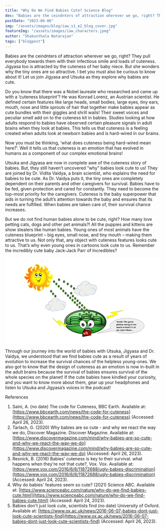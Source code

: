 ```yaml
---
title: "Why Do We Find Babies Cute? Science Blog"
des: "Babies are the ceindnters of attraction wherever we go, right? They pull everybody towards them with their infectious smile and loads of cuteness. Jigyasa too is attracted by the cuteness of her baby niece. But she wonders why the tiny ones are so attractive"
postDate: "2023-06-06"
img: "/assets/images/blog/iaw_s1_e2_blog_cover.jpg"
featureImg: "/assets/images/iaw_characters.jpeg"
author: "Shakunthala Natarajan"
tags: ["blogpost"]
---
```

Babies are the ceindnters of attraction wherever we go, right? They pull everybody towards them with their infectious smile and loads of cuteness. Jigyasa too is attracted by the cuteness of her baby niece. But she wonders why the tiny ones are so attractive. I bet you must also be curious to know about it! Let us join Jigyasa and Utsuka as they explore why babies are cute.

Do you know that there was a Nobel laureate who researched and came up with a ‘cuteness blueprint’? He was Konrad Lorenz, an Austrian scientist. He defined certain features like large heads, small bodies, large eyes, tiny ears, mouth, nose and little sprouts of hair that together make babies appear as cute bundles with their giggles and shrill wails! Their sweet voices and peculiar smell add on to the cuteness kit in babies. Studies looking at how adults respond to babies have observed certain pleasure signals in adult brains when they look at babies. This tells us that cuteness is a feeling created when adults look at newborn babies and is hard-wired in our brains. 

Now you must be thinking, ‘what does cuteness being hard-wired mean here?’. Well it tells us that cuteness is an emotion that has evolved in humans as a component of our complex emotional brains! 

Utsuka and Jigyasa are now in complete awe of the cuteness story of babies. But, they still haven’t uncovered “why” babies look cute to us! They  are joined by Dr. Vidita Vaidya, a brain scientist, who explains the need for babies to be cute. As Dr. Vaidya puts it, the tiny ones are completely dependent on their parents and other caregivers for survival. Babies have to be fed, given protection and cared for constantly. They need to become the top-most priority for the caregivers. Cuteness is the baby superpower that aids in turning the adult’s attention towards the baby and ensures that its needs are fulfilled. When babies are taken care of, their survival chance increases. 

But we do not find human babies alone to be cute, right?  How many love petting cats, dogs and other pet animals?! All the puppies and kittens are show stealers like human babies. Young ones of most animals have the cuteness blueprint – big eyes, small nose, and tiny mouth – making them attractive to us. Not only that, any object with cuteness features looks cute to us. That’s why even young ones in cartoons look cute to us. Remember the incredibly cute baby Jack-Jack Parr of Incredibles? 

<img src = "/assets/images/blog/iaw_s1_e1_blog_illustration.png">


Through our journey into the world of babies with Utsuka, Jigyasa and Dr. Vaidya, we understood that we find babies cute  as a result of years of evolution to increase the survival chances of the helpless young-ones. We also got to know that the  design of cuteness as an emotion is now in-built in the adult brains because the survival of babies ensures survival of the whole species  on the planet! If the cute babies have kindled your curiosity, and you want to know more about them, gear up your headphones and listen to Utsuka and Jigyasa’s voices in the podcast!

References

1. Saini, A. (no date) The code for Cuteness, BBC Earth. Available at: [https://www.bbcearth.com/news/the-code-for-cuteness](https://www.bbcearth.com/news/the-code-for-cuteness) (Accessed: April 26, 2023).
2. Tarlach, G. (2020) Why babies are so cute - and why we react the way we do, Discover Magazine. Discover Magazine. Available at: [https://www.discovermagazine.com/mind/why-babies-are-so-cute-and-why-we-react-the-way-we-do](https://www.discovermagazine.com/mind/why-babies-are-so-cute-and-why-we-react-the-way-we-do) (Accessed: April 26, 2023).
3. Resnick, B. (2016) Babies' cuteness is key to their survival. what happens when they're not that cute?, Vox. Vox. Available at: [https://www.vox.com/2016/6/8/11872688/ugly-babies-discrimination](https://www.vox.com/2016/6/8/11872688/ugly-babies-discrimination) (Accessed: April 24, 2023).
4. Why do babies' features seem so cute? (2021) Science ABC. Available at: [https://www.scienceabc.com/nature/why-do-we-find-babies-cute.html](https://www.scienceabc.com/nature/why-do-we-find-babies-cute.html) (Accessed: April 24, 2023).
5. Babies don't just look cute, scientists find (no date) University of Oxford. Available at: [https://www.ox.ac.uk/news/2016-06-07-babies-dont-just-look-cute-scientists-find](https://www.ox.ac.uk/news/2016-06-07-babies-dont-just-look-cute-scientists-find) (Accessed: April 26, 2023).
